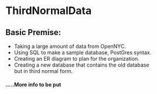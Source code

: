 # ThirdNormalData
## Basic Premise:
  - Taking a large amount of data from OpenNYC.
  - Using SQL to make a sample database, PostGres syntax.
  - Creating an ER diagram to plan for the organization.
  - Creating a new database that contains the old database <br> but in third normal form.
  
#### .....More info to be put
